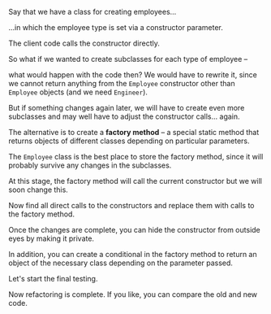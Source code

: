 Say that we have a class for creating employees…

…in which the employee type is set via a constructor parameter.

The client code calls the constructor directly.

So what if we wanted to create subclasses for each type of employee –

what would happen with the code then? We would have to rewrite it, since we cannot return anything from the <code>Employee</code> constructor other than <code>Employee</code> objects (and we need <code>Engineer</code>).

But if something changes again later, we will have to create even more subclasses and may well have to adjust the constructor calls… again.

The alternative is to create a <b>factory method</b> – a special static method that returns objects of different classes depending on particular parameters.

The <code>Employee</code> class is the best place to store the factory method, since it will probably survive any changes in the subclasses.

At this stage, the factory method will call the current constructor but we will soon change this.

Now find all direct calls to the constructors and replace them with calls to the factory method.

Once the changes are complete, you can hide the constructor from outside eyes by making it private.

In addition, you can create a conditional in the factory method to return an object of the necessary class depending on the parameter passed.

Let's start the final testing.

Now refactoring is complete. If you like, you can compare the old and new code.